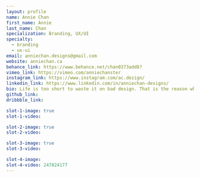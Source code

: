```yaml
---
layout: profile
name: Annie Chan
first_name: Annie
last_name: Chan
specialization: Branding, UX/UI
specialty:
  - branding
  - ux-ui
email: anniechan.designs@gmail.com
website: anniechan.ca
behance_link: https://www.behance.net/chan0373add8?
vimeo_link: https://vimeo.com/anniechanster
instagram_link: https://www.instagram.com/ac.dezign/
linkedin_link: https://www.linkedin.com/in/anniechan-designs/
bio: Life is too short to waste it on bad design. That is the reason why I professionalize in making things better.
github_link:
dribbble_link:

slot-1-image: true
slot-1-video:

slot-2-image: true
slot-2-video:

slot-3-image: true
slot-3-video:

slot-4-image:
slot-4-video: 247824177
---
```

